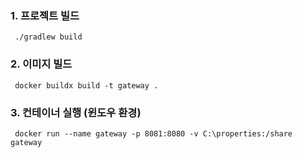 ### 1. 프로젝트 빌드
```shell
 ./gradlew build
```
### 2. 이미지 빌드
```shell
 docker buildx build -t gateway .
```
### 3. 컨테이너 실행 (윈도우 환경)
```shell
 docker run --name gateway -p 8081:8080 -v C:\properties:/share gateway
```